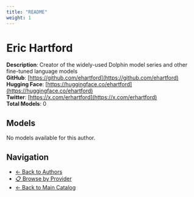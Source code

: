 ```yaml
---
title: "README"
weight: 1
---
```

# Eric Hartford

**Description**: Creator of the widely-used Dolphin model series and other fine-tuned language models  
**GitHub**: [https://github.com/ehartford](https://github.com/ehartford)  
**Hugging Face**: [https://huggingface.co/ehartford](https://huggingface.co/ehartford)  
**Twitter**: [https://x.com/erhartford](https://x.com/erhartford)  
**Total Models**: 0

## Models

No models available for this author.

## Navigation

- [← Back to Authors](../README.md)
- [📋 Browse by Provider](../../providers/README.md)
- [← Back to Main Catalog](../../README.md)
